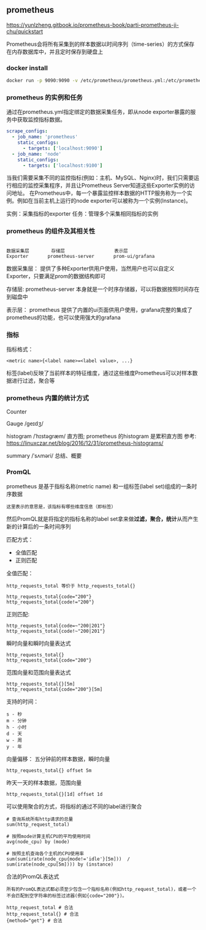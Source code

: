 ## prometheus
https://yunlzheng.gitbook.io/prometheus-book/parti-prometheus-ji-chu/quickstart

Prometheus会将所有采集到的样本数据以时间序列（time-series）的方式保存在内存数据库中，并且定时保存到硬盘上

### docker install
```bash
docker run -p 9090:9090 -v /etc/prometheus/prometheus.yml:/etc/prometheus/prometheus.yml prom/prometheus
```

### prometheus 的实例和任务
通过在prometheus.yml指定绑定的数据采集任务，即从node exporter暴露的服务中获取监控指标数据。
```yaml
scrape_configs:
  - job_name: 'prometheus'
    static_configs:
      - targets: ['localhost:9090']
  - job_name: 'node'
    static_configs:
      - targets: ['localhost:9100']
```
当我们需要采集不同的监控指标(例如：主机、MySQL、Nginx)时，我们只需要运行相应的监控采集程序，并且让Prometheus Server知道这些Exporter实例的访问地址。
在Prometheus中，每一个暴露监控样本数据的HTTP服务称为一个实例。例如在当前主机上运行的node exporter可以被称为一个实例(Instance)。

实例：采集指标的exporter
任务：管理多个采集相同指标的实例

### prometheus 的组件及其相关性
```text

数据采集层        存储层                  表示层
Exporter       prometheus-server       prom-ui/grafana
```
数据采集层：
提供了多种Exporter供用户使用，当然用户也可以自定义Exporter，只要满足prom的数据结构即可

存储层:
prometheus-server 本身就是一个时序存储器，可以将数据按照时间存在到磁盘中

表示层：
prometheus 提供了内置的ui页面供用户使用，grafana完整的集成了prometheus的功能，也可以使用强大的grafana

### 指标
指标格式：
```text
<metric name>{<label name>=<label value>, ...}
```
标签(label)反映了当前样本的特征维度，通过这些维度Prometheus可以对样本数据进行过滤，聚合等

### prometheus 内置的统计方式
Counter

Gauge  /ɡeɪdʒ/ 

histogram  /ˈhɪstəɡræm/  直方图; prometheus 的histogram 是累积直方图
参考: https://linuxczar.net/blog/2016/12/31/prometheus-histograms/

summary   /ˈsʌməri/  总结、概要

### PromQL
prometheus 是基于指标名称(metric name) 和一组标签(label set)组成的一条时序数据
```text
这里表示的意思是，该指标有哪些维度信息（即标签）
```
然后PromQL就是将指定的指标名称的label set拿来做**过滤，聚合，统计**从而产生新的计算后的一条时间序列

匹配方式：
 - 全值匹配  
 - 正则匹配

全值匹配：
```text
http_requests_total 等价于 http_requests_total{}

http_requests_total{code="200"}
http_requests_total{code!="200"}
```

正则匹配:
```text
http_requests_total{code=~"200|201"}
http_requests_total{code!~"200|201"}
```

瞬时向量和瞬时向量表达式
```text
http_requests_total{}
http_requests_total{code="200"}
```

范围向量和范围向量表达式
```text
http_requests_total{}[5m]
http_requests_total{code="200"}[5m]
```

支持的时间：
```text
s - 秒
m - 分钟
h - 小时
d - 天
w - 周
y - 年
```

向量偏移：
五分钟前的样本数据，瞬时向量
```text
http_requests_total{} offset 5m
```
昨天一天的样本数据，范围向量
```text
http_requests_total{}[1d] offset 1d
```


可以使用聚合的方式，将指标的通过不同的label进行聚合
```text
# 查询系统所有http请求的总量
sum(http_request_total)

# 按照mode计算主机CPU的平均使用时间
avg(node_cpu) by (mode)

# 按照主机查询各个主机的CPU使用率
sum(sum(irate(node_cpu{mode!='idle'}[5m]))  / sum(irate(node_cpu[5m]))) by (instance)
```

合法的PromQL表达式
```text
所有的PromQL表达式都必须至少包含一个指标名称(例如http_request_total)，或者一个不会匹配到空字符串的标签过滤器(例如{code="200"})。

http_request_total # 合法
http_request_total{} # 合法
{method="get"} # 合法
```